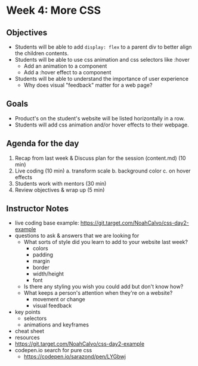 # Week 4: More CSS

## Objectives

- Students will be able to add `display: flex` to a parent div to better align the children contents.
- Students will be able to use css animation and css selectors like :hover
  - Add an animation to a component
  - Add a :hover effect to a component
- Students will be able to understand the importance of user experience
  - Why does visual "feedback" matter for a web page?

## Goals

- Product's on the student's website will be listed horizontally in a row.
- Students will add css animation and/or hover effects to their webpage.

## Agenda for the day

1. Recap from last week & Discuss plan for the session (content.md) (10 min)
2. Live coding (10 min)
   a. transform scale
   b. background color
   c. on hover effects
3. Students work with mentors (30 min)
4. Review objectives & wrap up (5 min)

## Instructor Notes

- live coding base example: https://git.target.com/NoahCalvo/css-day2-example
- questions to ask & answers that we are looking for
  - What sorts of style did you learn to add to your website last week?
    - colors
    - padding
    - margin
    - border
    - width/height
    - font
  - Is there any styling you wish you could add but don't know how?
  - What keeps a person's attention when they're on a website?
    - movement or change
    - visual feedback
- key points
  - selectors
  - animations and keyframes
- cheat sheet
- resources
- https://git.target.com/NoahCalvo/css-day2-example
- codepen.io search for pure css
  - https://codepen.io/sarazond/pen/LYGbwj
